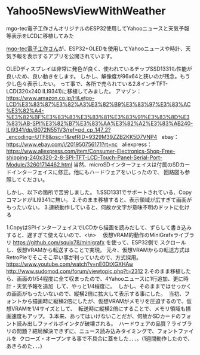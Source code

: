 # Yahoo5NewsViewWithWeather
mgo-tec電子工作さんオリジナルのESP32使用してYahooニュースと天気予報等表示をLCDに移植してみた

[mgo-tec電子工作さん](https://www.mgo-tec.com/)が、ESP32+OLEDを使用してYahooニュースや時計、天気予報を表示するアプリを公開されています。
  
OLEDディスプレイは非常に発色が良く、使われているチップSSD1331も性能が良いため、良い動きをします。
しかし、解像度が96x64と狭いのが残念。もう少し色々表示したい。
って事で、各所で売られている2.8インチTFT-LCD(320x240 ILI9341)に移植してみました。
アマゾン：https://www.amazon.co.jp/HiLetgo-LCD%E3%83%87%E3%82%A3%E3%82%B9%E3%83%97%E3%83%AC%E3%82%A4-%E3%82%BF%E3%83%83%E3%83%81%E3%83%91%E3%83%8D%E3%83%AB-SPI%E3%82%B7%E3%83%AA%E3%82%A2%E3%83%AB240-ILI9341/dp/B072N551V3/ref=pd_cp_147_2?_encoding=UTF8&psc=1&refRID=9329M39ZZB2KK5D7VNP4  
ebay：https://www.ebay.com/i/201950756171?rt=nc  
aliexpress：https://www.aliexpress.com/item/Consumer-Electronics-Shop-Free-shipping-240x320-2-8-SPI-TFT-LCD-Touch-Panel-Serial-Port-Module/32601714462.html
当然、microSDインターフェイスは付属のSDカードインターフェイスに修正。他にもハードウェアをいじったので、
回路図も参照してください。

しかし、以下の箇所で苦労しました。
1.SSD1331でサポートされている、CopyコマンドがILI9341に無い。
2.そのまま移植すると、表示領域が広すぎて画面がもったいない。
3.連続動作していると、何故か文字が意味不明のドットに化ける

1.CopyはSPIインターフェイスでLCDから描画を読みだして、ずらして書き込みすると、遅すぎて使えないので、<\n>
　仮想VRAM的動作のMiniGrafxライブラリ https://github.com/squix78/minigrafx を使って、ESP32側で
  スクロールし、仮想VRAMから転送することで実現。
  元々、仮想VRAMからの転送方式はRetroPieでそこそこ早い事が判っていたので、方式採用。
  https://www.youtube.com/watch?v=nE0DtXGXHAw
  http://www.sudomod.com/forum/viewtopic.php?t=2312
2.そのまま移植したら、画面の1/54程度に全て収まったので、4Yahooニュースに1行追加、更に時計・天気予報を追加
  して、やっと1/4程度に。
  しかし、そのままではせっかくの画面がもったいないので、縦横2倍に拡大して表示する事にした。
  当初、フォントから描画時に縦横2倍にしたが、仮想VRAMがメモリを圧迫するので、仮想VRAMを1/4サイズとして、
  転送時に縦横2倍にすることで、メモリ領域も描画速度もアップ。
3.本来、あってはいけないことだが、何故かSDカードのフォント読み出しファイルポインタが破壊される。
  ハードウェアの品質？ライブラリの問題？結局解決できずに、ニュース読み込みタイミングで、フォントファイルを
  クローズ・オープンする事で不具合に蓋をした．．．。(1週間動作したので、あきらめた．．．)
